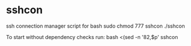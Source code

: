 # sshcon
ssh connection manager script for bash
sudo chmod 777 sshcon
./sshcon

To start without dependency checks run: bash <(sed -n '82,$p' sshcon